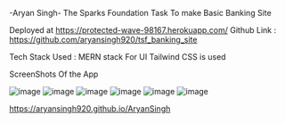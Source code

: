 -Aryan Singh-
The Sparks Foundation 
Task To make Basic Banking Site 

Deployed at https://protected-wave-98167.herokuapp.com/
Github Link : https://github.com/aryansingh920/tsf_banking_site

Tech Stack Used : MERN stack
For UI Tailwind CSS is used

ScreenShots Of the App

![image](https://user-images.githubusercontent.com/74867817/156640369-8837a44c-ba8f-4c59-b76c-396fa5b6fe7c.png)
![image](https://user-images.githubusercontent.com/74867817/156640378-63b95100-f91f-4410-b548-d84073be1ec2.png)
![image](https://user-images.githubusercontent.com/74867817/156640400-e36caae1-ebe0-4fb0-8c19-ef09a20b66e4.png)
![image](https://user-images.githubusercontent.com/74867817/156640414-3d0c2abe-59b2-4b0c-be21-d42ee4b0d603.png)
![image](https://user-images.githubusercontent.com/74867817/156640420-c2ad4e7f-13a9-4315-adbc-35283b0b560b.png)
![image](https://user-images.githubusercontent.com/74867817/156640424-e2b9ed86-975c-4a33-9a6b-f0e649003c65.png)



https://aryansingh920.github.io/AryanSingh
